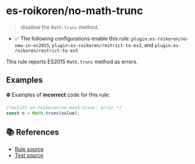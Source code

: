 # es-roikoren/no-math-trunc
> disallow the `Math.trunc` method.

- ✅ The following configurations enable this rule: `plugin:es-roikoren/no-new-in-es2015`, `plugin:es-roikoren/restrict-to-es3`, and `plugin:es-roikoren/restrict-to-es5`

This rule reports ES2015 `Math.trunc` method as errors.

## Examples

⛔ Examples of **incorrect** code for this rule:

```js
/*eslint es-roikoren/no-math-trunc: error */
const n = Math.trunc(value);
```

## 📚 References

- [Rule source](https://github.com/roikoren755/eslint-plugin-es/blob/v2.0.2/src/rules/no-math-trunc.ts)
- [Test source](https://github.com/roikoren755/eslint-plugin-es/blob/v2.0.2/tests/src/rules/no-math-trunc.ts)
